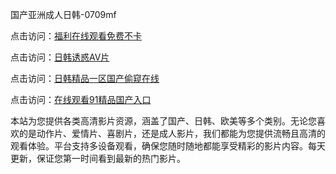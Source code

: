 国产亚洲成人日韩-0709mf

点击访问：<a href="https://heiliaoow5kzm.pages.dev">福利在线观看免费不卡</a>

点击访问：<a href="https://heiliao2dmwwy.pages.dev">日韩诱惑AV片</a>

点击访问：<a href="https://heiliaoll4qsx.pages.dev">日韩精品一区国产偷窥在线</a>

点击访问：<a href="https://heiliaowzu4ur.pages.dev">在线观看91精品国产入口</a>

本站为您提供各类高清影片资源，涵盖了国产、日韩、欧美等多个类别。无论您喜欢的是动作片、爱情片、喜剧片，还是成人影片，我们都能为您提供流畅且高清的观看体验。平台支持多设备观看，确保您随时随地都能享受精彩的影片内容。每天更新，保证您第一时间看到最新的热门影片。

<span style="display:none;">[Canonical link](https://github.com/et20250709/et13 ）</span>
